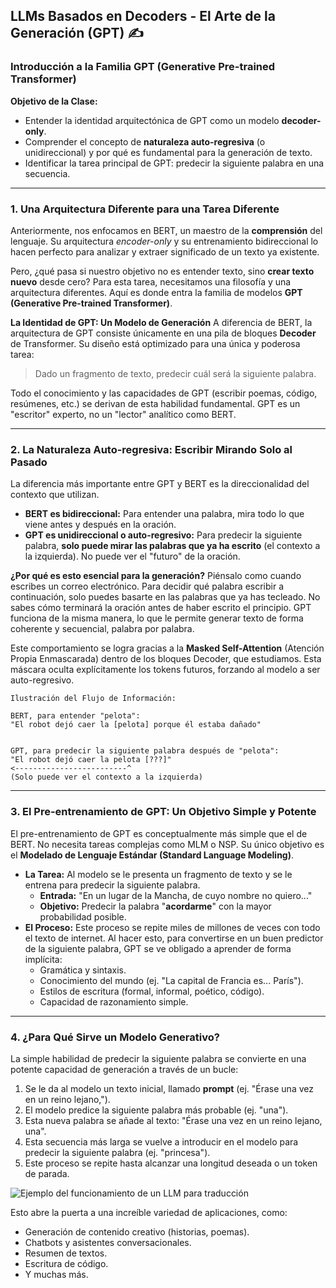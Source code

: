 ## LLMs Basados en Decoders - El Arte de la Generación (GPT) ✍️

### **Introducción a la Familia GPT (Generative Pre-trained Transformer)**

**Objetivo de la Clase:**
* Entender la identidad arquitectónica de GPT como un modelo **decoder-only**.
* Comprender el concepto de **naturaleza auto-regresiva** (o unidireccional) y por qué es fundamental para la generación de texto.
* Identificar la tarea principal de GPT: predecir la siguiente palabra en una secuencia.

---

### **1. Una Arquitectura Diferente para una Tarea Diferente**

Anteriormente, nos enfocamos en BERT, un maestro de la **comprensión** del lenguaje. Su arquitectura *encoder-only* y su entrenamiento bidireccional lo hacen perfecto para analizar y extraer significado de un texto ya existente.

Pero, ¿qué pasa si nuestro objetivo no es entender texto, sino **crear texto nuevo** desde cero? Para esta tarea, necesitamos una filosofía y una arquitectura diferentes. Aquí es donde entra la familia de modelos **GPT (Generative Pre-trained Transformer)**.

**La Identidad de GPT: Un Modelo de Generación**
A diferencia de BERT, la arquitectura de GPT consiste únicamente en una pila de bloques **Decoder** de Transformer. Su diseño está optimizado para una única y poderosa tarea:

> Dado un fragmento de texto, predecir cuál será la siguiente palabra.

Todo el conocimiento y las capacidades de GPT (escribir poemas, código, resúmenes, etc.) se derivan de esta habilidad fundamental. GPT es un "escritor" experto, no un "lector" analítico como BERT.

---

### **2. La Naturaleza Auto-regresiva: Escribir Mirando Solo al Pasado**

La diferencia más importante entre GPT y BERT es la direccionalidad del contexto que utilizan.

* **BERT es bidireccional:** Para entender una palabra, mira todo lo que viene antes y después en la oración.
* **GPT es unidireccional o auto-regresivo:** Para predecir la siguiente palabra, **solo puede mirar las palabras que ya ha escrito** (el contexto a la izquierda). No puede ver el "futuro" de la oración.

**¿Por qué es esto esencial para la generación?**
Piénsalo como cuando escribes un correo electrónico. Para decidir qué palabra escribir a continuación, solo puedes basarte en las palabras que ya has tecleado. No sabes cómo terminará la oración antes de haber escrito el principio. GPT funciona de la misma manera, lo que le permite generar texto de forma coherente y secuencial, palabra por palabra.

Este comportamiento se logra gracias a la **Masked Self-Attention** (Atención Propia Enmascarada) dentro de los bloques Decoder, que estudiamos. Esta máscara oculta explícitamente los tokens futuros, forzando al modelo a ser auto-regresivo.


```
Ilustración del Flujo de Información:

BERT, para entender "pelota":
"El robot dejó caer la [pelota] porque él estaba dañado"


GPT, para predecir la siguiente palabra después de "pelota":
"El robot dejó caer la pelota [???]"
<-------------------------^
(Solo puede ver el contexto a la izquierda)
```

---

### **3. El Pre-entrenamiento de GPT: Un Objetivo Simple y Potente**

El pre-entrenamiento de GPT es conceptualmente más simple que el de BERT. No necesita tareas complejas como MLM o NSP. Su único objetivo es el **Modelado de Lenguaje Estándar (Standard Language Modeling)**.

* **La Tarea:** Al modelo se le presenta un fragmento de texto y se le entrena para predecir la siguiente palabra.
    * **Entrada:** "En un lugar de la Mancha, de cuyo nombre no quiero..."
    * **Objetivo:** Predecir la palabra "**acordarme**" con la mayor probabilidad posible.
* **El Proceso:** Este proceso se repite miles de millones de veces con todo el texto de internet. Al hacer esto, para convertirse en un buen predictor de la siguiente palabra, GPT se ve obligado a aprender de forma implícita:
    * Gramática y sintaxis.
    * Conocimiento del mundo (ej. "La capital de Francia es... París").
    * Estilos de escritura (formal, informal, poético, código).
    * Capacidad de razonamiento simple.

---

### **4. ¿Para Qué Sirve un Modelo Generativo?**

La simple habilidad de predecir la siguiente palabra se convierte en una potente capacidad de generación a través de un bucle:

1.  Se le da al modelo un texto inicial, llamado **prompt** (ej. "Érase una vez en un reino lejano,").
2.  El modelo predice la siguiente palabra más probable (ej. "una").
3.  Esta nueva palabra se añade al texto: "Érase una vez en un reino lejano, una".
4.  Esta secuencia más larga se vuelve a introducir en el modelo para predecir la siguiente palabra (ej. "princesa").
5.  Este proceso se repite hasta alcanzar una longitud deseada o un token de parada.

![Ejemplo del funcionamiento de un LLM para traducción](imgs/transformer_decoding.gif)

Esto abre la puerta a una increíble variedad de aplicaciones, como:
* Generación de contenido creativo (historias, poemas).
* Chatbots y asistentes conversacionales.
* Resumen de textos.
* Escritura de código.
* Y muchas más.